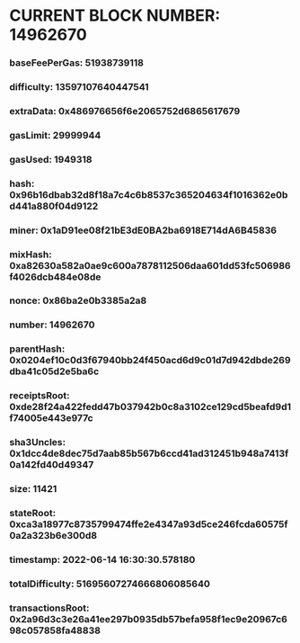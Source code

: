 # CURRENT BLOCK NUMBER: 14962670

### baseFeePerGas: 51938739118
### difficulty: 13597107640447541
### extraData: 0x486976656f6e2065752d6865617679
### gasLimit: 29999944
### gasUsed: 1949318
### hash: 0x96b16dbab32d8f18a7c4c6b8537c365204634f1016362e0bd441a880f04d9122
### miner: 0x1aD91ee08f21bE3dE0BA2ba6918E714dA6B45836
### mixHash: 0xa82630a582a0ae9c600a7878112506daa601dd53fc506986f4026dcb484e08de
### nonce: 0x86ba2e0b3385a2a8
### number: 14962670
### parentHash: 0x0204ef10c0d3f67940bb24f450acd6d9c01d7d942dbde269dba41c05d2e5ba6c
### receiptsRoot: 0xde28f24a422fedd47b037942b0c8a3102ce129cd5beafd9d1f74005e443e977c
### sha3Uncles: 0x1dcc4de8dec75d7aab85b567b6ccd41ad312451b948a7413f0a142fd40d49347
### size: 11421
### stateRoot: 0xca3a18977c8735799474ffe2e4347a93d5ce246fcda60575f0a2a323b6e300d8
### timestamp: 2022-06-14 16:30:30.578180
### totalDifficulty: 51695607274666806085640
### transactionsRoot: 0x2a96d3c3e26a41ee297b0935db57befa958f1ec9e20967c698c057858fa48838
